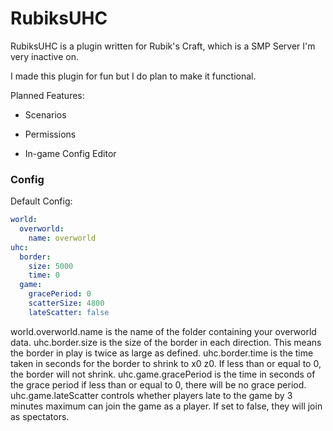 # RubiksUHC

RubiksUHC is a plugin written for Rubik's Craft, which is a SMP Server I'm very inactive on. 

I made this plugin for fun but I do plan to make it functional.

Planned Features:

 - Scenarios

 - Permissions

 - In-game Config Editor


### Config

Default Config:
```yaml
world:
  overworld:
    name: overworld
uhc:
  border:
    size: 5000
    time: 0
  game:
    gracePeriod: 0
    scatterSize: 4800
    lateScatter: false
```
world.overworld.name is the name of the folder containing your overworld data.
uhc.border.size is the size of the border in each direction. This means the border in play is twice as large as defined.
uhc.border.time is the time taken in seconds for the border to shrink to x0 z0. If less than or equal to 0, the border will not shrink.
uhc.game.gracePeriod is the time in seconds of the grace period if less than or equal to 0, there will be no grace period.
uhc.game.lateScatter controls whether players late to the game by 3 minutes maximum can join the game as a player. If set to false, they will join as spectators.

